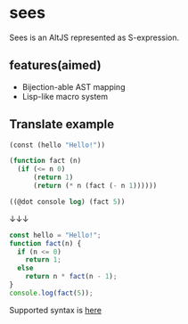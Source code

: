 # sees
Sees is an AltJS represented as S-expression.

## features(aimed)
- Bijection-able AST mapping
- Lisp-like macro system

## Translate example
``` lisp
(const (hello "Hello!"))

(function fact (n)
  (if (<= n 0)
      (return 1)
      (return (* n (fact (- n 1))))))

((@dot console log) (fact 5))
```

↓↓↓

``` js
const hello = "Hello!";
function fact(n) {
  if (n <= 0)
    return 1;
  else
    return n * fact(n - 1);
}
console.log(fact(5));
```

Supported syntax is [here](./test.js)
